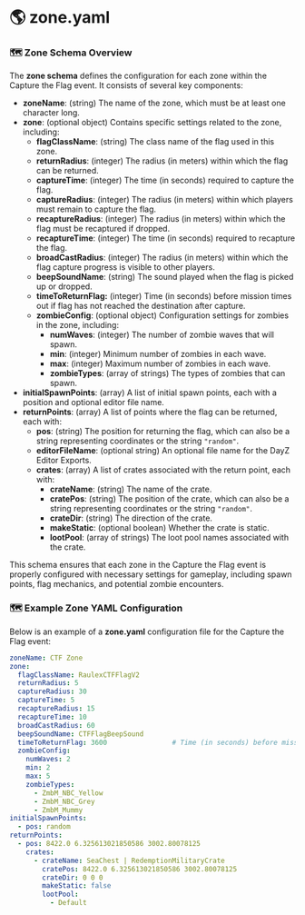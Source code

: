 # 🌎 zone.yaml

### 🗺️ Zone Schema Overview

The **zone schema** defines the configuration for each zone within the Capture the Flag event. It consists of several key components:

* **zoneName**: (string) The name of the zone, which must be at least one character long.
* **zone**: (optional object) Contains specific settings related to the zone, including:
  * **flagClassName**: (string) The class name of the flag used in this zone.
  * **returnRadius**: (integer) The radius (in meters) within which the flag can be returned.
  * **captureTime**: (integer) The time (in seconds) required to capture the flag.
  * **captureRadius**: (integer) The radius (in meters) within which players must remain to capture the flag.
  * **recaptureRadius**: (integer) The radius (in meters) within which the flag must be recaptured if dropped.
  * **recaptureTime**: (integer) The time (in seconds) required to recapture the flag.
  * **broadCastRadius**: (integer) The radius (in meters) within which the flag capture progress is visible to other players.&#x20;
  * **beepSoundName**: (string) The sound played when the flag is picked up or dropped.
  * **timeToReturnFlag:** (integer) Time (in seconds) before mission times out if flag has not reached the destination after capture.
  * **zombieConfig**: (optional object) Configuration settings for zombies in the zone, including:
    * **numWaves**: (integer) The number of zombie waves that will spawn.
    * **min**: (integer) Minimum number of zombies in each wave.
    * **max**: (integer) Maximum number of zombies in each wave.
    * **zombieTypes**: (array of strings) The types of zombies that can spawn.
* **initialSpawnPoints**: (array) A list of initial spawn points, each with a position and optional editor file name.
* **returnPoints**: (array) A list of points where the flag can be returned, each with:
  * **pos**: (string) The position for returning the flag, which can also be a string representing coordinates or the string `"random"`.
  * **editorFileName**: (optional string) An optional file name for the DayZ Editor Exports.
  * **crates**: (array) A list of crates associated with the return point, each with:
    * **crateName**: (string) The name of the crate.
    * **cratePos**: (string) The position of the crate, which can also be a string representing coordinates or the string `"random"`.
    * **crateDir**: (string) The direction of the crate.
    * **makeStatic**: (optional boolean) Whether the crate is static.
    * **lootPool**: (array of strings) The loot pool names associated with the crate.

This schema ensures that each zone in the Capture the Flag event is properly configured with necessary settings for gameplay, including spawn points, flag mechanics, and potential zombie encounters.

### 🗺️ Example Zone YAML Configuration

Below is an example of a **zone.yaml** configuration file for the Capture the Flag event:

```yaml
zoneName: CTF Zone
zone:
  flagClassName: RaulexCTFFlagV2
  returnRadius: 5
  captureRadius: 30
  captureTime: 5
  recaptureRadius: 15
  recaptureTime: 10
  broadCastRadius: 60
  beepSoundName: CTFFlagBeepSound
  timeToReturnFlag: 3600                # Time (in seconds) before mission times out if flag has not reached the destination after capture.
  zombieConfig:
    numWaves: 2
    min: 2
    max: 5
    zombieTypes:
      - ZmbM_NBC_Yellow
      - ZmbM_NBC_Grey
      - ZmbM_Mummy
initialSpawnPoints:
  - pos: random
returnPoints:
  - pos: 8422.0 6.325613021850586 3002.80078125
    crates:
      - crateName: SeaChest | RedemptionMilitaryCrate
        cratePos: 8422.0 6.325613021850586 3002.80078125
        crateDir: 0 0 0
        makeStatic: false
        lootPool:
          - Default
```
